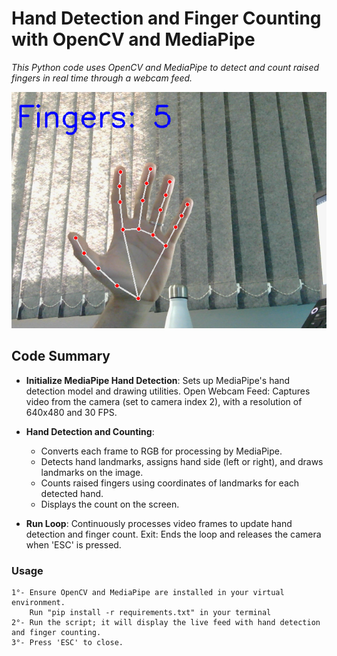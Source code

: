# **Hand Detection and Finger Counting with OpenCV and MediaPipe**

*This Python code uses OpenCV and MediaPipe to detect and count raised fingers in real time through a webcam feed.*

![Example](img/project.png)

## **Code Summary**

-   **Initialize MediaPipe Hand Detection**: Sets up MediaPipe's hand detection model and drawing utilities.
    Open Webcam Feed: Captures video from the camera (set to camera index 2), with a resolution of 640x480 and 30 FPS.

-   **Hand Detection and Counting**:
    -   Converts each frame to RGB for processing by MediaPipe.
    -   Detects hand landmarks, assigns hand side (left or right), and draws landmarks on the image.
    -   Counts raised fingers using coordinates of landmarks for each detected hand.
    -   Displays the count on the screen.
-   **Run Loop**: Continuously processes video frames to update hand detection and finger count.
    Exit: Ends the loop and releases the camera when 'ESC' is pressed.

### Usage

    1°- Ensure OpenCV and MediaPipe are installed in your virtual environment.
        Run "pip install -r requirements.txt" in your terminal
    2°- Run the script; it will display the live feed with hand detection and finger counting.
    3°- Press 'ESC' to close.